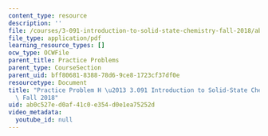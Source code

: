 ```yaml
---
content_type: resource
description: ''
file: /courses/3-091-introduction-to-solid-state-chemistry-fall-2018/ab0c527ed0af41c0e354d0e1ea75252d_MIT3_091F18_PPH.pdf
file_type: application/pdf
learning_resource_types: []
ocw_type: OCWFile
parent_title: Practice Problems
parent_type: CourseSection
parent_uid: bff80681-8388-78d6-9ce8-1723cf37df0e
resourcetype: Document
title: "Practice Problem H \u2013 3.091 Introduction to Solid-State Chemistry \u2013\
  \ Fall 2018"
uid: ab0c527e-d0af-41c0-e354-d0e1ea75252d
video_metadata:
  youtube_id: null
---
```

